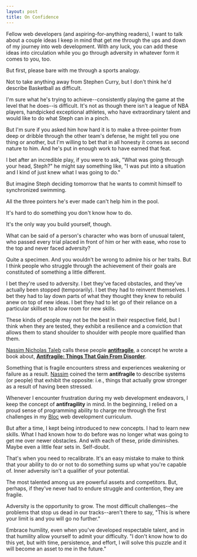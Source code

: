 ```yaml
---
layout: post
title: On Confidence
---
```


Fellow web developers (and aspiring-for-anything readers), I want to talk about a couple ideas I keep in mind that get me through the ups and down of my journey into web development. With any luck, you can add these ideas into circulation while you go through adversity in whatever form it comes to you, too.

But first, please bare with me through a sports analogy.

Not to take anything away from Stephen Curry, but I don't think he'd describe Basketball as difficult.

I'm sure what he's trying to achieve--consistently playing the game at the level that he does--is difficult. It's not as though there isn't a league of NBA players, handpicked exceptional athletes, who have extraordinary talent and would like to do what Steph can in a pinch.

But I'm sure if you asked him how hard it is to make a three-pointer from deep or dribble through the other team's defense, he might tell you one thing or another, but I'm willing to bet that in all honesty it comes as second nature to him. And he's put in enough work to have earned that feat.

I bet after an incredible play, if you were to ask, "What was going through your head, Steph?" he might say something like, "I was put into a situation and I kind of just knew what I was going to do."

But imagine Steph deciding tomorrow that he wants to commit himself to synchronized swimming.

All the three pointers he's ever made can't help him in the pool.

It's hard to do something you don't know how to do.

It's the only way you build yourself, though.

What can be said of a person's character who was born of unusual talent, who passed every trial placed in front of him or her with ease, who rose to the top and never faced adversity?

Quite a specimen. And you wouldn't be wrong to admire his or her traits. But I think people who struggle through the achievement of their goals are constituted of something a little different.

I bet they're used to adversity. I bet they've faced obstacles, and they've actually been stopped (temporarily). I bet they had to reinvent themselves. I bet they had to lay down parts of what they thought they knew to rebuild anew on top of new ideas. I bet they had to let go of their reliance on a particular skillset to allow room for new skills.

These kinds of people may not be the best in their respective field, but I think when they are tested, they exhibit a resilience and a conviction that allows them to stand shoulder to shoulder with people more qualified than them.

[Nassim Nicholas Taleb](https://en.wikipedia.org/wiki/Nassim_Nicholas_Taleb) calls these people **[antifragile](https://en.wikipedia.org/wiki/Antifragility)**, a concept he wrote a book about, __[Antifragile: Things That Gain From Disorder](https://en.wikipedia.org/wiki/Antifragile)__.

Something that is fragile encounters stress and experiences weakening or failure as a result. [Nassim](https://en.wikipedia.org/wiki/Nassim_Nicholas_Taleb) coined the term **antifragile** to describe systems (or people) that exhibit the opposite: i.e., things that actually grow stronger as a result of having been stressed.

Whenever I encounter frustration during my web development endeavors, I keep the concept of **antifragility** in mind. In the beginning, I relied on a proud sense of programming ability to charge me through the first challenges in my [Bloc](https://www.bloc.io) web development curriculum.

But after a time, I kept being introduced to new concepts. I had to learn new skills. What I had known how to do before was no longer what was going to get me over newer obstacles. And with each of these, pride diminishes. Maybe even a little fear sets in. Self-doubt.

That's when you need to recalibrate. It's an easy mistake to make to think that your ability to do or not to do something sums up what you're capable of. Inner adversity isn't a qualifier of your potential.

The most talented among us are powerful assets and competitors. But, perhaps, if they've never had to endure struggle and contention, they are fragile.

Adversity is the opportunity to grow. The most difficult challenges--the problems that stop us dead in our tracks--aren't there to say, "This is where your limit is and you will go no further."

Embrace humility, even when you've developed respectable talent, and in that humility allow yourself to admit your difficulty. "I don't know how to do this yet, but with time, persistence, and effort, I will solve this puzzle and it will become an asset to me in the future."
